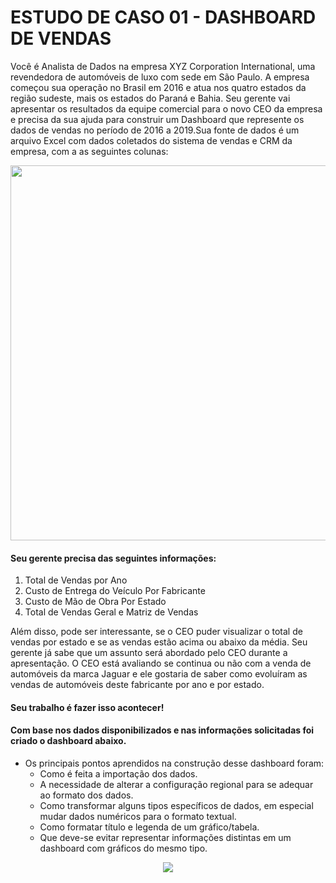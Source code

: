 # ESTUDO DE CASO 01 - DASHBOARD DE VENDAS

Você é Analista de Dados na empresa XYZ Corporation International, uma revendedora de automóveis de luxo com sede em São Paulo. A empresa começou sua operação no Brasil em 
2016 e atua nos quatro estados da região sudeste, mais os estados do Paraná e Bahia.
Seu gerente vai apresentar os resultados da equipe comercial para o novo CEO da  empresa e precisa da sua ajuda para construir um Dashboard que represente os dados de vendas 
no período de 2016 a 2019.Sua fonte de dados é um arquivo Excel com dados coletados do sistema de vendas e CRM  da empresa, com a as seguintes colunas:

<div align="center">
<img src = "https://user-images.githubusercontent.com/94937578/154561578-9e0eb6f4-2778-451e-88e5-a2109ab21801.PNG" width="600px" />
</div>

#### Seu gerente precisa das seguintes informações:
1. Total de Vendas por Ano
1. Custo de Entrega do Veículo Por Fabricante
1. Custo de Mão de Obra Por Estado
1. Total de Vendas Geral e Matriz de Vendas
  
Além disso, pode ser interessante, se o CEO puder visualizar o total de vendas por estado  e se as vendas estão acima ou abaixo da média. Seu gerente já sabe que um assunto será 
abordado pelo CEO durante a apresentação. O CEO está avaliando se continua ou não com a  venda de automóveis da marca Jaguar e ele gostaria de saber como evoluíram as vendas de 
automóveis deste fabricante por ano e por estado.

#### Seu trabalho é fazer isso acontecer!


#### Com base nos dados disponibilizados e nas informações solicitadas foi criado o dashboard abaixo.
- Os principais pontos aprendidos na construção desse dashboard foram:
  * Como é feita a importação dos dados.
  * A necessidade de alterar a configuração regional para se adequar ao formato dos dados.
  * Como transformar alguns tipos específicos de dados, em especial mudar dados numéricos para o formato textual.
  * Como formatar título e legenda de um gráfico/tabela.
  * Que deve-se evitar representar informações distintas em um dashboard com gráficos do mesmo tipo.

<div align="center">
<img src = https://user-images.githubusercontent.com/94937578/154568491-621b16b4-0f88-4972-88fb-513657a171d2.PNG />
</div>


